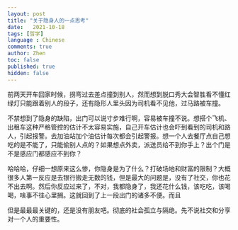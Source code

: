 ```yaml
---
layout: post
title: "关于隐身人的一点思考"
date:   2021-10-18
tags: [哲学]
language : Chinese
comments: true
author: Zhen
toc: false
published: true
hidden: false
---
```

前两天开车回家时候，拐弯过去差点撞到别人，然而想到脱口秀大会智胜看不懂红绿灯只能跟着别人的段子，还有隐形人里头因为司机看不见他，过马路被车撞。

不禁想到了隐身的缺陷，出门可以说寸步难行啊，容易被车撞不说。想搭个飞机、出租车这种严格管控的估计不太容易实施，自己开车估计也会吓到看到的司机和路人，引起报警。去加油站加个油估计每次都会引起警报。想一个人去餐厅点自己想吃的是不能了，只能偷别人点的？如果想点外卖，派送员给不到你手上？出个门是不是感应门都感应不到你？

哈哈哈，仔细一想原来这么惨，你隐身是为了什么？打破场地和财富的限制？大概很多人第一反应是去银行搬走无数的钱，但是最大的问题是，没有了社交，你也花不出去啊。然后你反应过来了，不对，我都隐身了，我还花什么钱，该吃吃，该喝喝，啥事不往心里搁。这就回到了上一段出门的诸多不便。而且

但是最最最关键的，还是没有朋友吧。彻底的社会孤立与隔绝。先不说社交和分享对一个人的重要性。
<!--stackedit_data:
eyJoaXN0b3J5IjpbLTk1NzU1NDU5OV19
-->